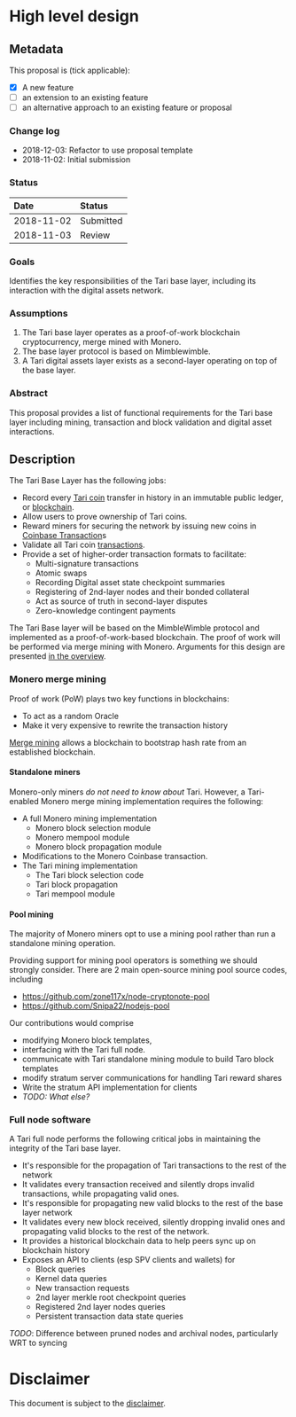 # High level design

## Metadata

This proposal is (tick applicable):

* [x] A new feature
* [ ] an extension to an existing feature
* [ ] an alternative approach to an existing feature or proposal

### Change log

* 2018-12-03: Refactor to use proposal template
* 2018-11-02: Initial submission

### Status

| Date       | Status    |
|:-----------|:----------|
| 2018-11-02 | Submitted |
| 2018-11-03 | Review    |


### Goals

Identifies the key responsibilities of the Tari base layer, including its interaction with the digital assets network.

### Assumptions

1. The Tari base layer operates as a proof-of-work blockchain cryptocurrency, merge mined with Monero.
2. The base layer protocol is based on Mimblewimble.
3. A Tari digital assets layer exists as a second-layer operating on top of the base layer.

### Abstract

This proposal provides a list of functional requirements for the Tari base layer including mining, transaction and block
validation and digital asset interactions.

## Description

The Tari Base Layer has the following jobs:

* Record every [Tari coin](181105-terms.md#tari-coin) transfer in history in an immutable public ledger, or
  [blockchain](./181105-terms.md#blockchain).
* Allow users to prove ownership of Tari coins.
* Reward miners for securing the network by issuing new coins in [Coinbase Transaction](./181105-terms.md#coinbase-transaction)s
* Validate all Tari coin [transactions](./181105-terms.md#transaction).
* Provide a set of higher-order transaction formats to facilitate:
  * Multi-signature transactions
  * Atomic swaps
  * Recording Digital asset state checkpoint summaries
  * Registering of 2nd-layer nodes and their bonded collateral
  * Act as source of truth in second-layer disputes
  * Zero-knowledge contingent payments
 
The Tari Base layer will be based on the MimbleWimble protocol and implemented as a proof-of-work-based blockchain. 
The proof of work will be performed via merge mining with Monero. Arguments for this design are presented [in the 
overview](./181029-overview.md).

### Monero merge mining

Proof of work (PoW) plays two key functions in blockchains:
* To act as a random Oracle
* Make it very expensive to rewrite the transaction history

[Merge mining](https://tari-labs.github.io/tari-university/merged-mining/merged-mining-scene/MergedMiningIntroduction.html)
 allows a blockchain to bootstrap hash rate from an established blockchain.
 
#### Standalone miners
 
Monero-only miners _do not need to know about_ Tari. However, a Tari-enabled Monero merge mining implementation 
requires the following:

* A full Monero mining implementation
  * Monero block selection module
  * Monero mempool module
  * Monero block propagation module
* Modifications to the Monero Coinbase transaction.
* The Tari mining implementation
  * The Tari block selection code
  * Tari block propagation
  * Tari mempool module
  
#### Pool mining

The majority of Monero miners opt to use a mining pool rather than run a standalone mining operation. 

Providing support for mining pool operators is something we should strongly consider. There are 2 main open-source 
mining pool source codes, including

* https://github.com/zone117x/node-cryptonote-pool
* https://github.com/Snipa22/nodejs-pool

Our contributions would comprise 
* modifying Monero block templates, 
* interfacing with the Tari full node.
* communicate with Tari standalone mining module to build Taro block templates
* modify stratum server communications for handling Tari reward shares
* Write the stratum API implementation for clients
* _TODO: What else?_

### Full node software

A Tari full node performs the following critical jobs in maintaining the integrity of the Tari base layer.

* It's responsible for the propagation of Tari transactions to the rest of the network
* It validates every transaction received and silently drops invalid transactions, while propagating valid ones.
* It's responsible for propagating new valid blocks to the rest of the base layer network
* It validates every new block received, silently dropping invalid ones and propagating valid blocks to the rest of 
the network.
* It provides a historical blockchain data to help peers sync up on blockchain history
* Exposes an API to clients (esp SPV clients and wallets) for 
  * Block queries
  * Kernel data queries
  * New transaction requests
  * 2nd layer merkle root checkpoint queries
  * Registered 2nd layer nodes queries
  * Persistent transaction data state queries

_TODO_: Difference between pruned nodes and archival nodes, particularly WRT to syncing


# Disclaimer

This document is subject to the [disclaimer](../DISCLAIMER.md).
    
    

